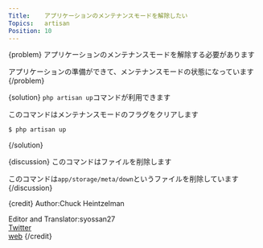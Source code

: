```yaml
---
Title:    アプリケーションのメンテナンスモードを解除したい
Topics:   artisan
Position: 10
---
```


{problem}
アプリケーションのメンテナンスモードを解除する必要があります

アプリケーションの準備ができて、メンテナンスモードの状態になっています
{/problem}

{solution}
`php artisan up`コマンドが利用できます

このコマンドはメンテナンスモードのフラグをクリアします

```bash
$ php artisan up
```
{/solution}

{discussion}
このコマンドはファイルを削除します

このコマンドは`app/storage/meta/down`というファイルを削除しています
{/discussion}

{credit}
Author:Chuck Heintzelman

Editor and Translator:syossan27  
[Twitter](https://twitter.com/syossan27)  
[web](http://syossan.hateblo.jp/0)
{/credit}
